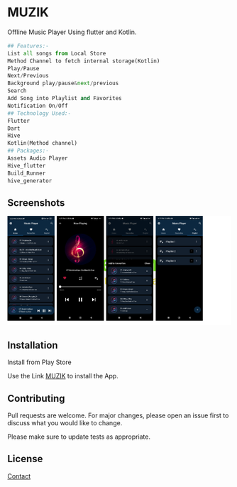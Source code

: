 # MUZIK

Offline Music Player Using flutter and Kotlin.


```python
## Features:-
List all songs from Local Store
Method Channel to fetch internal storage(Kotlin)
Play/Pause
Next/Previous
Background play/pause&next/previous
Search
Add Song into Playlist and Favorites
Notification On/Off
## Technology Used:-
Flutter
Dart
Hive
Kotlin(Method channel)
## Packages:-
Assets Audio Player
Hive_flutter
Build_Runner
hive_generator
```


## Screenshots

![App Screenshot](https://github.com/PraveenPathmakaran/Musik/blob/master/assets/images/screenshot.png "App Screen Shot")


## Installation

Install from Play Store


  Use the Link [MUZIK](https://play.google.com/store/apps/details?id=com.musik.music_player) to install the App.

## Contributing

Pull requests are welcome. For major changes, please open an issue first
to discuss what you would like to change.

Please make sure to update tests as appropriate.

## License

[Contact](praveenpathmakaran@gmail.com)
